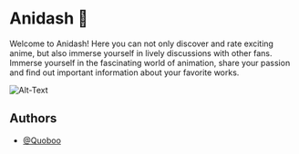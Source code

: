 # Anidash 🌸

Welcome to Anidash! Here you can not only discover and rate exciting 
anime, but also immerse yourself in lively discussions with other fans. 
Immerse yourself in the fascinating world of animation, share your 
passion and find out important information about your favorite works.

![Alt-Text](https://imgur.com/a/Dld7qMY)

## Authors

- [@Quoboo](https://github.com/qoboo)
